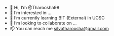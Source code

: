 - 👋 Hi, I’m @Tharoosha98
- 👀 I’m interested in ...
- 🌱 I’m currently learning BIT (External) in UCSC
- 💞️ I’m looking to collaborate on ...
- 📫 You can reach me silvatharoosha@gmail.com

<!---
Tharoosha98/Tharoosha98 is a ✨ special ✨ repository because its `README.md` (this file) appears on your GitHub profile.
You can click the Preview link to take a look at your changes.
--->
